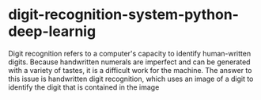 # digit-recognition-system-python-deep-learnig
Digit recognition refers to a computer's capacity to identify human-written digits. Because handwritten numerals are imperfect and can be generated with a variety of tastes, it is a difficult work for the machine. The answer to this issue is handwritten digit recognition, which uses an image of a digit to identify the digit that is contained in the image

